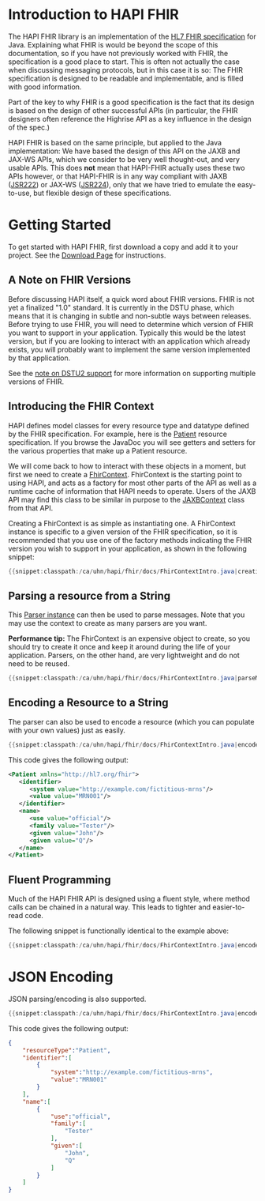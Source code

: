 
# Introduction to HAPI FHIR

The HAPI FHIR library is an implementation of the [HL7 FHIR specification](http://hl7.org/fhir/) for Java. Explaining what FHIR is would be beyond the scope of this documentation, so if you have not previously worked with FHIR, the specification is a good place to start. This is often not actually the case when discussing messaging protocols, but in this case it is so: The FHIR specification is designed to be readable and implementable, and is filled with good information.

Part of the key to why FHIR is a good specification is the fact that its design is based on the design of other successful APIs (in particular, the FHIR designers often reference the Highrise API as a key influence in the design of the spec.)

HAPI FHIR is based on the same principle, but applied to the Java implementation: We have based the design of this API on the JAXB and JAX-WS APIs, which we consider to be very well thought-out, and very usable APIs. This does <b>not</b> mean that HAPI-FHIR actually uses these two APIs however, or that HAPI-FHIR is in any way compliant with JAXB ([JSR222](https://jcp.org/en/jsr/detail?id=222)) or JAX-WS ([JSR224](https://jcp.org/en/jsr/detail?id=222)), only that we have tried to emulate the easy-to-use, but flexible design of these specifications.

# Getting Started

To get started with HAPI FHIR, first download a copy and add it	to your project. See the [Download Page](./download.html) for instructions.

## A Note on FHIR Versions

Before discussing HAPI itself, a quick word about FHIR versions. FHIR is not yet a finalized "1.0" standard. It is currently in the DSTU phase, which means that it is changing in subtle and non-subtle ways between releases. Before trying to use FHIR, you will need to determine which version of FHIR you want to support in your application. Typically this would be the latest version, but if you are looking to interact with an application which already exists, you will probably want to implement the same version implemented by that application.

See the	[note on DSTU2 support](doc_dstu2.html) for more information on supporting multiple versions of FHIR.

## Introducing the FHIR Context

HAPI defines model classes for every resource type and datatype defined by the FHIR specification. For example, here is the [Patient](../apidocs/hapi-fhir-structures-r4/ca/uhn/fhir/model/r4/resource/Patient.html) resource specification. If you browse the JavaDoc you will see getters and setters for the various properties that make up a Patient resource.

We will come back to how to interact with these objects in a moment, but first we need to create a [FhirContext](../apidocs/hapi-fhir-base/ca/uhn/fhir/context/FhirContext.html). FhirContext is the starting point to using HAPI, and acts as a factory for most other parts of the API as well as a runtime cache of information that HAPI needs to operate. Users of the JAXB API may find this class to be similar in purpose to	the	[JAXBContext](http://docs.oracle.com/javaee/5/api/javax/xml/bind/JAXBContext.html) class from that API.

Creating a FhirContext is as simple as instantiating one. A FhirContext instance is	specific to a given version of the FHIR specification, so it is recommended that you use one of the factory methods indicating the FHIR version you wish to support in your application, as shown in the following snippet:

```java
{{snippet:classpath:/ca/uhn/hapi/fhir/docs/FhirContextIntro.java|creatingContext}}
```

## Parsing a resource from a String

This [Parser instance](../apidocs/hapi-fhir-base/ca/uhn/fhir/parser/IParser.html) can then be used to parse messages. Note that you may use the context to create as many parsers are you want.

**Performance tip:** The FhirContext is an expensive object to create, so you should try to create it once and keep it around during the life of your application. Parsers, on the other hand, are very lightweight and do not need to be reused.

```java
{{snippet:classpath:/ca/uhn/hapi/fhir/docs/FhirContextIntro.java|parseMsg}}
``` 

## Encoding a Resource to a String

The parser can also be used to encode a resource (which you can populate with your own values) just as easily.

```java
{{snippet:classpath:/ca/uhn/hapi/fhir/docs/FhirContextIntro.java|encodeMsg}}
``` 

<!--/* ****** The section below on fluent references the snippet above ***** */-->
<!--/* ****** so be careful about any reordering!                      ***** */-->

This code gives the following output:

```xml
<Patient xmlns="http://hl7.org/fhir">
   <identifier>
      <system value="http://example.com/fictitious-mrns"/>
      <value value="MRN001"/>
   </identifier>
   <name>
      <use value="official"/>
      <family value="Tester"/>
      <given value="John"/>
      <given value="Q"/>
   </name>
</Patient>
```

## Fluent Programming

Much of the HAPI FHIR API is designed using a fluent style, where method calls can be chained in a natural way. This leads to tighter and easier-to-read code.


The following snippet is functionally identical to the example above:

```java
{{snippet:classpath:/ca/uhn/hapi/fhir/docs/FhirContextIntro.java|encodeMsgFluent}}
```

# JSON Encoding

JSON parsing/encoding is also supported.

```java
{{snippet:classpath:/ca/uhn/hapi/fhir/docs/FhirContextIntro.java|encodeMsgJson}}
```

This code gives the following output:

```json
{
    "resourceType":"Patient",
    "identifier":[
        {
            "system":"http://example.com/fictitious-mrns",
            "value":"MRN001"
        }
    ],
    "name":[
        {
            "use":"official",
            "family":[
                "Tester"
            ],
            "given":[
                "John",
                "Q"
            ]
        }
    ]
}
```
